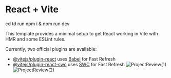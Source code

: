# React + Vite
cd td
run npm i & npm run dev

This template provides a minimal setup to get React working in Vite with HMR and some ESLint rules.

Currently, two official plugins are available:

- [@vitejs/plugin-react](https://github.com/vitejs/vite-plugin-react/blob/main/packages/plugin-react/README.md) uses [Babel](https://babeljs.io/) for Fast Refresh
- [@vitejs/plugin-react-swc](https://github.com/vitejs/vite-plugin-react-swc) uses [SWC](https://swc.rs/) for Fast Refresh
![ProjectReview(1)](https://github.com/user-attachments/assets/8d85dae8-6053-4826-815b-bf0e8e525e9b)
![ProjectReview(2)](https://github.com/user-attachments/assets/4f9a2659-a41e-416f-bb3a-51a21272cee3)
